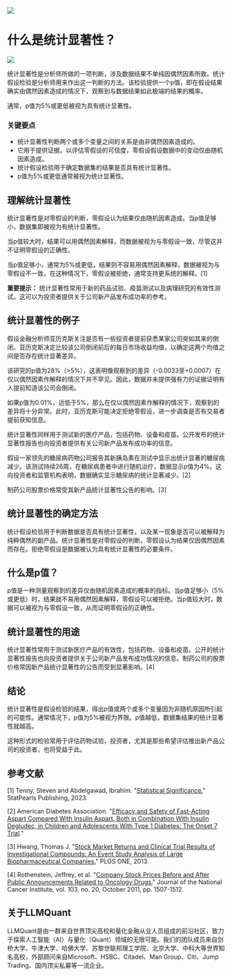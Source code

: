![](https://fastly.jsdelivr.net/gh/bucketio/img11@main/2024/10/21/1729466068183-23134fce-3131-4262-b18c-f378d71af4f6.gif)
# 什么是统计显著性？

![](https://fastly.jsdelivr.net/gh/bucketio/img9@main/2024/10/20/1729465031968-b3c8959e-1d37-4b8a-91b1-b0b0dfe25143.png)

统计显著性是分析师所做的一项判断，涉及数据结果不单纯因偶然因素所致。统计假设检验是分析师用来作出这一判断的方法。该检验提供一个p值，即在假设结果确实由偶然因素造成的情况下，观察到与数据结果如此极端的结果的概率。

通常，p值为5%或更低被视为具有统计显著性。

### 关键要点

- 统计显著性判断两个或多个变量之间的关系是由非偶然因素造成的。
- 它用于提供证据，以评估零假设的可信度，零假设假设数据中的变动仅由随机因素造成。
- 统计假设检验用于确定数据集的结果是否具有统计显著性。
- p值为5%或更低通常被视为统计显著性。

## 理解统计显著性

统计显著性是对零假设的判断，零假设认为结果仅由随机因素造成。当p值足够小，数据集即被视为有统计显著性。

当p值较大时，结果可以用偶然因素解释，而数据被视为与零假设一致，尽管这并不证明零假设的正确性。

当p值足够小，通常为5%或更低，结果则不容易用偶然因素解释，数据被视为与零假设不一致。在这种情况下，零假设被拒绝，通常支持更系统的解释。[1]

**重要提示：** 统计显著性常用于新的药品试验、疫苗测试以及病理研究的有效性测试。这可以为投资者提供关于公司新产品发布成功率的参考。

## 统计显著性的例子

假设金融分析师亚历克斯关注是否有一些投资者提前获悉某家公司突如其来的倒闭。亚历克斯决定比较该公司倒闭前后的每日市场收益均值，以确定这两个均值之间是否存在统计显著差异。

该研究的p值为28%（>5%），这表明像观察到的差异（-0.0033至+0.0007）在仅以偶然因素作解释的情况下并不罕见。因此，数据并未提供强有力的证据证明有人提前知道该公司会倒闭。

如果p值为0.01%，远低于5%，那么在仅以偶然因素作解释的情况下，观察到的差异将十分异常。此时，亚历克斯可能决定拒绝零假设，进一步调查是否有交易者提前获知信息。

统计显著性同样用于测试新的医疗产品，包括药物、设备和疫苗。公开发布的统计显著性报告也向投资者提供有关公司新产品发布成功率的信息。

假设一家领先的糖尿病药物公司报告其新胰岛素在测试中显示出统计显著的糖尿病减少。该测试持续26周，在糖尿病患者中进行随机治疗，数据显示p值为4%。这向投资者和监管机构表明，数据确实显示糖尿病的统计显著减少。[2]

制药公司股票价格常受其新产品统计显著性公告的影响。[3]

## 统计显著性的确定方法

统计假设检验用于判断数据是否具有统计显著性，以及某一现象是否可以被解释为纯粹偶然的副产品。统计显著性是对零假设的判断，零假设认为结果仅因偶然因素而存在。拒绝零假设是数据被认为具有统计显著性的必要条件。

## 什么是p值？

p值是一种测量观察到的差异仅由随机因素造成的概率的指标。当p值足够小（5%或更低）时，结果就不易用偶然因素解释，零假设可以被拒绝。当p值较大时，数据可以被视为与零假设一致，从而证明零假设的正确性。

## 统计显著性的用途

统计显著性常用于测试新医疗产品的有效性，包括药物、设备和疫苗。公开的统计显著性报告也向投资者提供关于公司新产品发布成功情况的信息。制药公司的股票价格常因新产品统计显著性的公告而受到显著影响。[4]

## 结论

统计显著性是假设检验的结果，得出p值或两个或多个变量因为非随机原因所引起的可能性。通常情况下，p值为5%被视为界限。p值越低，数据集结果的统计显著性就越高。

这种形式的检验常用于评估药物试验，投资者，尤其是那些希望评估推出新产品公司的投资者，也将受益于此。

## 参考文献

[1] Tenny, Steven and Abdelgawad, Ibrahim. "[Statistical Significance.](https://www.ncbi.nlm.nih.gov/books/NBK459346/)" StatPearls Publishing, 2023.

[2] American Diabetes Association. "[Efficacy and Safety of Fast-Acting Aspart Compared With Insulin Aspart, Both in Combination With Insulin Degludec, in Children and Adolescents With Type 1 Diabetes: The Onset 7 Trial](https://care.diabetesjournals.org/content/42/7/1255)."

[3] Hwang, Thomas J. "[Stock Market Returns and Clinical Trial Results of Investigational Compounds: An Event Study Analysis of Large Biopharmaceutical Companies.](https://www.ncbi.nlm.nih.gov/pmc/articles/PMC3737210/)" PLOS ONE, 2013.

[4] Rothenstein, Jeffrey, et al. "[Company Stock Prices Before and After Public Announcements Related to Oncology Drugs.](https://academic.oup.com/jnci/article/103/20/1507/904625)" Journal of the National Cancer Institute, vol. 103, no. 20, October 2011, pp. 1507-1512.

## 关于LLMQuant
LLMQuant是由一群来自世界顶尖高校和量化金融从业人员组成的前沿社区，致力于探索人工智能（AI）与量化（Quant）领域的无限可能。我们的团队成员来自剑桥大学、牛津大学、哈佛大学、苏黎世联邦理工学院、北京大学、中科大等世界知名高校，外部顾问来自Microsoft、HSBC、Citadel、Man Group、Citi、Jump Trading、国内顶尖私募等一流企业。